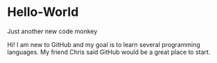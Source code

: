 # Hello-World
Just another new code monkey

Hi!  I am new to GitHub and my goal is to learn several programming languages.  My friend Chris said GitHub would be a great place to start.
